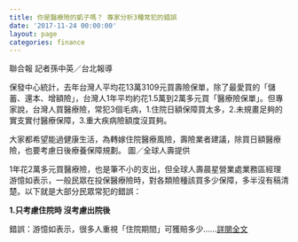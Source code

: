 ```yaml
---
title: 你是醫療險的凱子嗎？ 專家分析3種常犯的錯誤
date: '2017-11-24 00:00:00'
layout: page
categories: finance
---
```


聯合報 記者孫中英／台北報導

保發中心統計，去年台灣人平均花13萬3109元買壽險保單，除了最愛買的「儲蓄、還本、增額險」，台灣人1年平均約花1.5萬到2萬多元買「醫療險保單」。但專家說，台灣人買醫療險，常犯3個毛病，1.住院日額保障買太多，2.未規畫足夠的實支實付醫療保障，3.重大疾病險額度沒買夠。

大家都希望能過健康生活，為轉嫁住院醫療風險，壽險業者建議，除買日額醫療險，也要考慮日後療養保障規劃。 圖／全球人壽提供

1年花2萬多元買醫療險，也是筆不小的支出，但全球人壽晨星營業處業務區經理游憶如表示，一般民眾在投保醫療險時，對各類險種該買多少保障，多半沒有稿清楚。以下就是大部分民眾常犯的錯誤：

**1.只考慮住院時 沒考慮出院後**

錯誤：游憶如表示，很多人重視「住院期間」可獲賠多少......[詳閱全文](https://theme.udn.com/theme/story/6773/2774448)